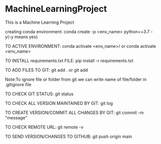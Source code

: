 # MachineLearningProject
This is a Machine Learning Project

creating conda environment:
conda create -p <env_name> python==3.7 -y(-y means yes)

TO ACTIVE ENVIRONMENT:
conda activate <env_name>/ or conda activate <env_name>

TO INSTALL requirements.txt FILE:
pip install -r requirements.txt

TO ADD FILES TO GIT:
git add . or git add <filename>

Note:To ignore file or folder from git we can write name of file/folder in .gitignore file

TO CHECK GIT STATUS:
git status

TO CHECK ALL VERSION MAINTAINED BY GIT:
git log

TO CREATE VERSION/COMMIT ALL CHANGES BY GIT:
git commit -m "message"

TO CHECK REMOTE URL:
git remote -v

TO SEND VERSION/CHANGES TO GITHUB:
git push origin main